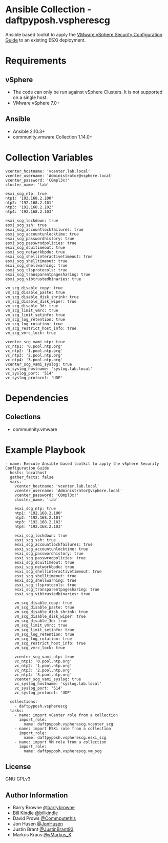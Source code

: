 # Ansible Collection - daftpyposh.vspherescg

Ansible based toolkit to apply the [VMware vSphere Security Configuration Guide](https://core.vmware.com/vmware-vsphere-security-configuration-guide-7) to an existing ESXi deployment.

# Requirements

## vSphere

- The code can only be run against vSphere Clusters.  It is not supported on a single host.
- VMware vSphere 7.0+

## Ansible

- Ansible 2.10.3+
- community.vmware Collection 1.14.0+

# Collection Variables

```
vcenter_hostname: 'vcenter.lab.local'
vcenter_username: 'Administrator@vsphere.local'
vcenter_password: 'C0mpl3x!'
cluster_name: 'lab'

esxi_scg_ntp: true
ntp1: '192.168.2.100'
ntp2: '192.168.2.101'
ntp3: '192.168.2.102'
ntp4: '192.168.2.103'

esxi_scg_lockdown: true
esxi_scg_ssh: true
esxi_scg_accountlockfailures: true
esxi_scg_accountunlocktime: true
esxi_scg_passwordhistory: true
esxi_scg_passwrodpolicies: true
esxi_scg_dcuitimeout: true
esxi_scg_networkbpdu: true
esxi_scg_shellinteractivetimeout: true
esxi_scg_shelltimeout: true
esxi_scg_shellwarning: true
esxi_scg_tlsprotocols: true
esxi_scg_transparentpagesharing: true
esxi_scg_vibtrustedbinaries: true

vm_scg_disable_copy: true
vm_scg_disable_paste: true
vm_scg_disable_disk_shrink: true
vm_scg_disable_disk_wiper: true
vm_scg_disable_3d: true
vm_scg_limit_vmrc: true
vm_scg_limit_setinfo: true
vm_scg_log_retention: true
vm_scg_log_rotation: true
vm_scg_restrict_host_info: true
vm_scg_vmrc_lock: true

vcenter_scg_vami_ntp: true
vc_ntp1: '0.pool.ntp.org'
vc_ntp2: '1.pool.ntp.org'
vc_ntp3: '2.pool.ntp.org'
vc_ntp4: '3.pool.ntp.org'
vcenter_scg_vami_syslog: true
vc_syslog_hostname: 'syslog.lab.local'
vc_syslog_port: '514'
vc_syslog_protocol: 'UDP'
```
# Dependencies

## Colections

- communnity.vmware

# Example Playbook

```
- name: Execute Ansible based toolkit to apply the vSphere Security Configuration Guide
  hosts: localhost
  gather_facts: false
  vars:
    vcenter_hostname: 'vcenter.lab.local'
    vcenter_username: 'Administrator@vsphere.local'
    vcenter_password: 'C0mpl3x!'
    cluster_name: 'lab'

    esxi_scg_ntp: true
    ntp1: '192.168.2.100'
    ntp2: '192.168.2.101'
    ntp3: '192.168.2.102'
    ntp4: '192.168.2.103'

    esxi_scg_lockdown: true
    esxi_scg_ssh: true
    esxi_scg_accountlockfailures: true
    esxi_scg_accountunlocktime: true
    esxi_scg_passwordhistory: true
    esxi_scg_passwrodpolicies: true
    esxi_scg_dcuitimeout: true
    esxi_scg_networkbpdu: true
    esxi_scg_shellinteractivetimeout: true
    esxi_scg_shelltimeout: true
    esxi_scg_shellwarning: true
    esxi_scg_tlsprotocols: true
    esxi_scg_transparentpagesharing: true
    esxi_scg_vibtrustedbinaries: true

    vm_scg_disable_copy: true
    vm_scg_disable_paste: true
    vm_scg_disable_disk_shrink: true
    vm_scg_disable_disk_wiper: true
    vm_scg_disable_3d: true
    vm_scg_limit_vmrc: true
    vm_scg_limit_setinfo: true
    vm_scg_log_retention: true
    vm_scg_log_rotation: true
    vm_scg_restrict_host_info: true
    vm_scg_vmrc_lock: true

    vcenter_scg_vami_ntp: true
    vc_ntp1: '0.pool.ntp.org'
    vc_ntp2: '1.pool.ntp.org'
    vc_ntp3: '2.pool.ntp.org'
    vc_ntp4: '3.pool.ntp.org'
    vcenter_scg_vami_syslog: true
    vc_syslog_hostname: 'syslog.lab.local'
    vc_syslog_port: '514'
    vc_syslog_protocol: 'UDP'

  collections:
    - daftpyposh.vspherescg
  tasks:
    - name: import vCenter role from a collection
      import_role:
        name: daftpyposh.vspherescg.vcenter_scg
    - name: import ESXi role from a collection
      import_role:
        name: daftpyposh.vspherescg.esxi_scg
    - name: import VM role from a collection
      import_role:
        name: daftpyposh.vspherescg.vm_scg

```

License
-------

 GNU GPLv3

Author Information
------------------

- Barry Browne [@barrybrowne](https://twitter.com/barrybrowne)
- Bill Kindle [@billkindle](https://www.linkedin.com/in/billkindle/)
- David Prows [@Commputethis](https://twitter.com/commputethis)
- Jon Husen [@JonHusen](https://twitter.com/JonHusen)
- Justin Brant [@JustinBrant93](https://twitter.com/JustinBrant93)
- Markus Kraus [@vMarkus_K](https://twitter.com/vMarkus_K)

